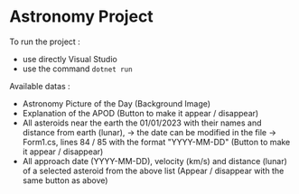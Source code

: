 # Astronomy Project


To run the project :
- use directly Visual Studio
- use the command `dotnet run`

Available datas :
- Astronomy Picture of the Day (Background Image)
- Explanation of the APOD (Button to make it appear / disappear)
- All asteroids near the earth the 01/01/2023 with their names and distance from earth (lunar),
	-> the date can be modified in the file -> Form1.cs, lines 84 / 85 with the format "YYYY-MM-DD" (Button to make it appear / disappear)
- All approach date (YYYY-MM-DD), velocity (km/s) and distance (lunar) of a selected asteroid from the above list (Appear / disappear with the same button as above)